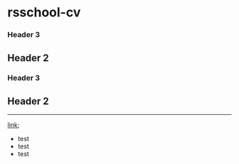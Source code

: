 # rsschool-cv

### Header 3

## Header 2

### Header 3

## Header 2


---

[link](google.com);

- test
- test
- test
